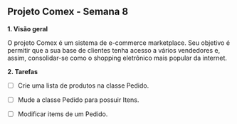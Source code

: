 <h2>Projeto Comex - Semana 8</h2>

<p> <b> 1. Visão geral </b></p>
<p>   O projeto Comex é um sistema de e-commerce marketplace. Seu objetivo é permitir que a sua base de clientes tenha acesso a vários vendedores e, assim, consolidar-se como o shopping eletrônico mais popular da internet.
</p>

<p> <b> 2. Tarefas </b> </p>


- [ ] Crie uma lista de produtos na classe Pedido.
- [ ] Mude a classe Pedido para possuir Itens.
- [ ] Modificar items de um Pedido.

